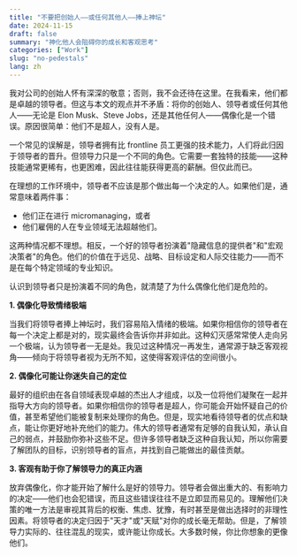 ```yaml
---
title: "不要把创始人——或任何其他人——捧上神坛"
date: 2024-11-15
draft: false
summary: "神化他人会阻碍你的成长和客观思考"
categories: ["Work"]
slug: "no-pedestals"
lang: zh
---
```



我对公司的创始人怀有深深的敬意；否则，我不会还待在这里。在我看来，他们都是卓越的领导者。但这与本文的观点并不矛盾：将你的创始人、领导者或任何其他人——无论是 Elon Musk、Steve Jobs，还是其他任何人——偶像化是一个错误。原因很简单：他们不是超人，没有人是。

一个常见的误解是，领导者拥有比 frontline 员工更强的技术能力，人们将此归因于领导者的晋升。但领导力只是一个不同的角色。它需要一套独特的技能——这种技能通常更稀有，也更困难，因此往往能获得更高的薪酬。但仅此而已。

在理想的工作环境中，领导者不应该是那个做出每一个决定的人。如果他们是，通常意味着两件事：

-   他们正在进行 micromanaging，或者
-   他们雇佣的人在专业领域无法超越他们。

这两种情况都不理想。相反，一个好的领导者扮演着"隐藏信息的提供者"和"宏观决策者"的角色。他们的价值在于远见、战略、目标设定和人际交往能力——而不是在每个特定领域的专业知识。

认识到领导者只是扮演着不同的角色，就清楚了为什么偶像化他们是危险的。

**1. 偶像化导致情绪极端**

当我们将领导者捧上神坛时，我们容易陷入情绪的极端。如果你相信你的领导者在每一个决定上都是对的，现实最终会告诉你并非如此。这种幻灭感常常使人走向另一个极端，认为领导者一无是处。我见过这种情况一再发生，通常源于缺乏客观视角——倾向于将领导者视为无所不知，这使得客观评估的空间很小。

**2. 偶像化可能让你迷失自己的定位**

最好的组织由在各自领域表现卓越的杰出人才组成，以及一位将他们凝聚在一起并指导大方向的领导者。如果你相信你的领导者是超人，你可能会开始怀疑自己的价值，甚至希望他们能被复制来处理你的角色。但是，现实地看待领导者的优点和缺点，能让你更好地补充他们的能力。伟大的领导者通常有足够的自我认知，承认自己的弱点，并鼓励你弥补这些不足。但许多领导者缺乏这种自我认知，所以你需要了解团队的目标，识别领导者的盲点，并找到自己能做出的最佳贡献。

**3. 客观有助于你了解领导力的真正内涵**

放弃偶像化，你才能开始了解什么是好的领导力。领导者会做出重大的、有影响力的决定——他们也会犯错误，而且这些错误往往不是立即显而易见的。理解他们决策的唯一方法是审视其背后的权衡、焦虑、犹豫，有时甚至是做出选择时的非理性因素。将领导者的决定归因于"天才"或"天赋"对你的成长毫无帮助。但是，了解领导力实际的、往往混乱的现实，或许能让你成长。大多数时候，你比你想象的更像他们。